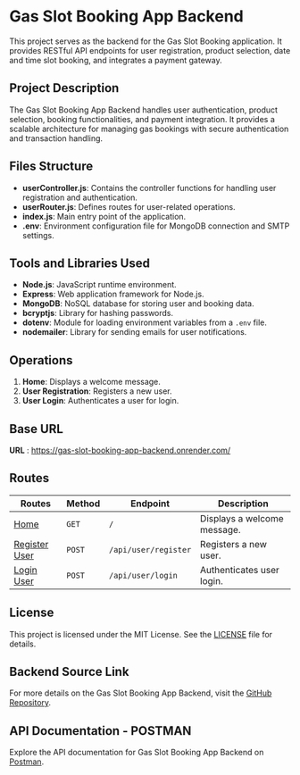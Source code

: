 # Gas Slot Booking App Backend

This project serves as the backend for the Gas Slot Booking application. It provides RESTful API endpoints for user registration, product selection, date and time slot booking, and integrates a payment gateway.

## Project Description

The Gas Slot Booking App Backend handles user authentication, product selection, booking functionalities, and payment integration. It provides a scalable architecture for managing gas bookings with secure authentication and transaction handling.

## Files Structure

- **userController.js**: Contains the controller functions for handling user registration and authentication.
- **userRouter.js**: Defines routes for user-related operations.
- **index.js**: Main entry point of the application.
- **.env**: Environment configuration file for MongoDB connection and SMTP settings.

## Tools and Libraries Used

- **Node.js**: JavaScript runtime environment.
- **Express**: Web application framework for Node.js.
- **MongoDB**: NoSQL database for storing user and booking data.
- **bcryptjs**: Library for hashing passwords.
- **dotenv**: Module for loading environment variables from a `.env` file.
- **nodemailer**: Library for sending emails for user notifications.

## Operations

1. **Home**: Displays a welcome message.
2. **User Registration**: Registers a new user.
3. **User Login**: Authenticates a user for login.

## Base URL

**URL** : https://gas-slot-booking-app-backend.onrender.com/

## Routes

| **Routes**                                                                           | **Method** | **Endpoint**         | **Description**             |
| ------------------------------------------------------------------------------------ | ---------- | -------------------- | --------------------------- |
| [Home](https://gas-slot-booking-app-backend.onrender.com/)                           | `GET`      | `/`                  | Displays a welcome message. |
| [Register User](https://gas-slot-booking-app-backend.onrender.com/api/user/register) | `POST`     | `/api/user/register` | Registers a new user.       |
| [Login User](https://gas-slot-booking-app-backend.onrender.com/api/user/login)       | `POST`     | `/api/user/login`    | Authenticates user login.   |

## License

This project is licensed under the MIT License. See the [LICENSE](LICENSE) file for details.

## Backend Source Link

For more details on the Gas Slot Booking App Backend, visit the [GitHub Repository](https://github.com/Ajith-11399/Gas-Slot-booking-app-backend).

## API Documentation - POSTMAN

Explore the API documentation for Gas Slot Booking App Backend on [Postman](https://documenter.getpostman.com/view/35036950/2sA3e2gpiA).
